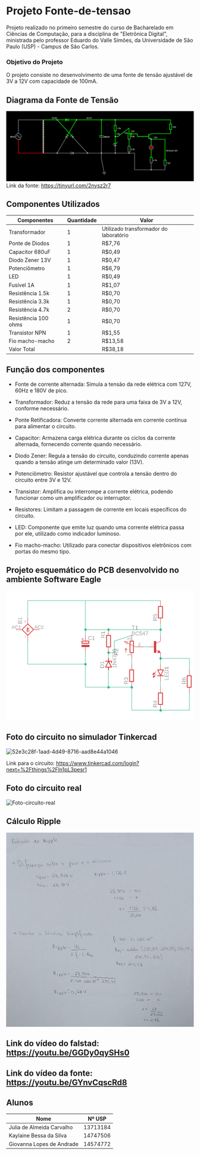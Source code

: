 # Projeto Fonte-de-tensao

Projeto realizado no primeiro semestre do curso de Bacharelado em Ciências de Computação, para a disciplina de "Eletrônica Digital", ministrada pelo professor Eduardo do Valle Simões, da Universidade de São Paulo (USP) - Campus de São Carlos.

### Objetivo do Projeto
O projeto consiste no desenvolvimento de uma fonte de tensão ajustável de 3V a 12V com capacidade de 100mA.

## Diagrama da Fonte de Tensão
![circuit_falstad](https://github.com/J-carvalho17/Fonte-de-tensao/blob/main/Imagens/circuit_falstad.png?raw=true)
Link da fonte: https://tinyurl.com/2nysz2r7

## Componentes Utilizados
| Componentes | Quantidade | Valor |
| -------- | -------- | -------- | 
| Transformador |1|Utilizado transformador do laboratório|
| Ponte de Diodos |1|R$7,76 |
| Capacitor 680uF |1|R$0,49 |
| Diodo Zener 13V |1|R$0,47 |
| Potenciômetro |1|R$6,79 |
| LED |1|R$0,49|
| Fusível 1A|1|R$1,07|
| Resistência 1.5k |1|R$0,70|
| Resistência 3.3k |1|R$0,70|
| Resistência 4.7k |2|R$0,70 |
| Resistência 100 ohms |1|R$0,70 |
| Transistor NPN |1|R$1,55 |
| Fio macho-macho |2|R$13,58|
| Valor Total||R$38,18 |

## Função dos componentes

- Fonte de corrente alternada: Simula a tensão da rede elétrica com 127V, 60Hz e 180V de pico.

- Transformador: Reduz a tensão da rede para uma faixa de 3V a 12V, conforme necessário.

- Ponte Retificadora: Converte corrente alternada em corrente contínua para alimentar o circuito.

- Capacitor: Armazena carga elétrica durante os ciclos da corrente alternada, fornecendo corrente quando necessário.

- Diodo Zener: Regula a tensão do circuito, conduzindo corrente apenas quando a tensão atinge um determinado valor (13V).
  
- Potenciômetro: Resistor ajustável que controla a tensão dentro do circuito entre 3V e 12V.
  
- Transistor: Amplifica ou interrompe a corrente elétrica, podendo funcionar como um amplificador ou interruptor.
  
- Resistores: Limitam a passagem de corrente em locais específicos do circuito.
  
- LED: Componente que emite luz quando uma corrente elétrica passa por ele, utilizado como indicador luminoso.
  
- Fio macho-macho: Utilizado para conectar dispositivos eletrônicos com portas do mesmo tipo.

## Projeto esquemático do PCB desenvolvido no ambiente Software Eagle
![eagle_fonte](https://github.com/J-carvalho17/Fonte-de-tensao/blob/main/Imagens/eagle_fonte.png?raw=true)

## Foto do circuito no simulador Tinkercad
![52e3c28f-1aad-4d49-8716-aad8e44a1046](https://github.com/J-carvalho17/Fonte-de-tensao/assets/129186293/cb45c7b3-61ed-4420-bc4d-660f4920b9f0)

Link para o circuito: https://www.tinkercad.com/login?next=%2Fthings%2Fln1pL3pesr1

## Foto do circuito real
![Foto-circuito-real](https://github.com/J-carvalho17/Fonte-de-tensao/assets/129186293/98614a7f-b72a-4fab-95d3-6bc5e32b9528)

## Cálculo Ripple
![calculo_ripple](https://github.com/J-carvalho17/Fonte-de-tensao/blob/main/Imagens/calculo_ripple.jpg?raw=true)

## Link do vídeo do falstad: https://youtu.be/GGDy0qySHs0 
## Link do vídeo da fonte: https://youtu.be/GYnvCqscRd8


## Alunos

| Nome                      | Nº USP     |
|---------------------------|------------|
| Julia de Almeida Carvalho | 13713184   |
| Kaylaine Bessa da Silva   | 14747506   |
| Giovanna Lopes de Andrade | 14574772   |

